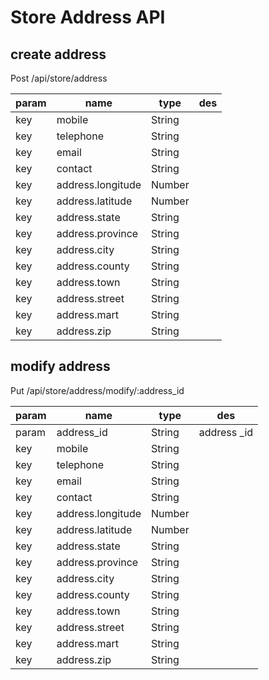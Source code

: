 # Store Address API

## create address
Post /api/store/address

param|name|type|des
-----|----|----|---
key|mobile|String|
key|telephone|String|
key|email|String|
key|contact|String|
key|address.longitude|Number|
key|address.latitude|Number|
key|address.state|String|
key|address.province|String|
key|address.city|String|
key|address.county|String|
key|address.town|String|
key|address.street|String|
key|address.mart|String|
key|address.zip|String|

## modify address
Put /api/store/address/modify/:address_id

param|name|type|des
-----|----|----|---
param|address_id|String|address _id
key|mobile|String|
key|telephone|String|
key|email|String|
key|contact|String|
key|address.longitude|Number|
key|address.latitude|Number|
key|address.state|String|
key|address.province|String|
key|address.city|String|
key|address.county|String|
key|address.town|String|
key|address.street|String|
key|address.mart|String|
key|address.zip|String|

